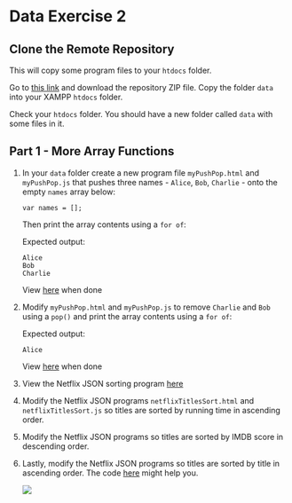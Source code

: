 # Data Exercise 2

## Clone the Remote Repository

This will copy some program files to your ``htdocs`` folder.  

Go to [this link](https://github.com/barcaxi/csd2024) and download the repository ZIP file.  Copy the folder ``data`` into your XAMPP ``htdocs`` folder.

Check your ``htdocs`` folder.  You should have a new folder called ``data`` with some files in it.



## Part 1 - More Array Functions

1.	In your `data` folder create a new program file `myPushPop.html` and `myPushPop.js` that pushes three names - `Alice`, `Bob`, `Charlie` - onto the empty `names` array below:

	```
	var names = [];
	```
	
	Then print the array contents using a `for of`:

	Expected output:
	```
	Alice
	Bob
	Charlie
	```

	View [here](http://localhost/data/myPushPop.html) when done

1.	Modify `myPushPop.html` and `myPushPop.js` to remove `Charlie` and `Bob` using a `pop()` and print the array contents using a `for of`:

	Expected output:
	```
	Alice
	```

	View [here](http://localhost/data/myPushPop.html) when done

1.	View the Netflix JSON sorting program [here](http://localhost/data/netflixTitlesSort.html)

1.	Modify the Netflix JSON programs `netflixTitlesSort.html` and `netflixTitlesSort.js` so titles are sorted by running time in ascending order.

1.	Modify the Netflix JSON programs so titles are sorted by IMDB score in descending order.

1.	Lastly, modify the Netflix JSON programs so titles are sorted by title in ascending order.  The code [here](https://developer.mozilla.org/en-US/docs/Web/JavaScript/Reference/Global_Objects/Array/sort#sorting_array_of_objects) might help you.

	![](images/sortByTitle.gif)

